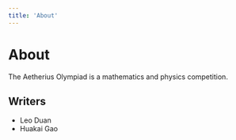 ```yaml
---
title: 'About'
---
```


# About

The Aetherius Olympiad is a mathematics and physics competition.

## Writers

- Leo Duan
- Huakai Gao
